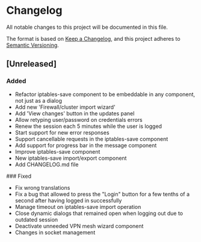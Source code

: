 # Changelog
All notable changes to this project will be documented in this file.

The format is based on [Keep a Changelog](https://keepachangelog.com/en/1.0.0/),
and this project adheres to [Semantic Versioning](https://semver.org/spec/v2.0.0.html).

## [Unreleased]
### Added
- Refactor iptables-save component to be embeddable in any component, not just as a dialog
- Add new 'Firewall/cluster import wizard'
- Add 'View changes' button in the updates panel
- Allow retyping user/password on credentials errors
- Renew the session each 5 minutes while the user is logged
- Start support for new error responses
- Support cancellable requests in the iptables-save component
- Add support for progress bar in the message component
- Improve iptables-save component
- New iptables-save import/export component
- Add CHANGELOG.md file

### Fixed
- Fix wrong translations
- Fix a bug that allowed to press the "Login" button for a few tenths of a second after having logged in successfully
- Manage timeout on iptables-save import operation
- Close dynamic dialogs that remained open when logging out due to outdated session
- Deactivate unneeded VPN mesh wizard component
- Changes in socket management